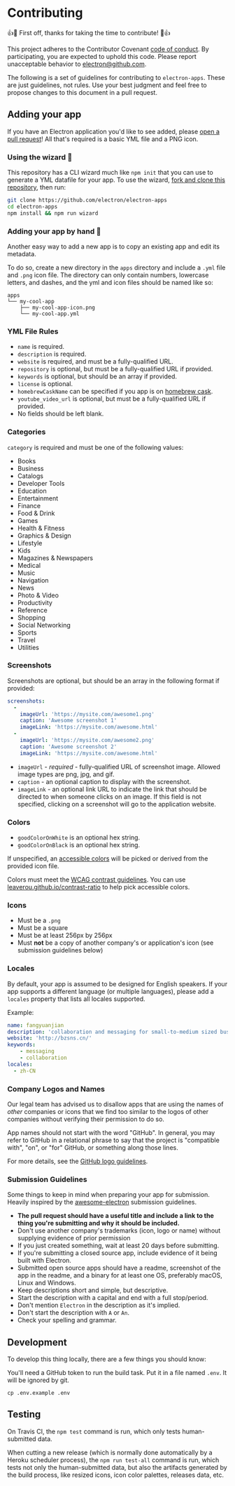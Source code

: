 # Contributing

:+1::tada: First off, thanks for taking the time to contribute! :tada::+1:

This project adheres to the Contributor Covenant [code of conduct](https://github.com/electron/electron/blob/master/CODE_OF_CONDUCT.md).
By participating, you are expected to uphold this code. Please report unacceptable
behavior to electron@github.com.

The following is a set of guidelines for contributing to `electron-apps`.
These are just guidelines, not rules. Use your best judgment and feel free to
propose changes to this document in a pull request.

## Adding your app

If you have an Electron application you'd like to see added, please
[open a pull request](https://help.github.com/articles/creating-a-pull-request/)!
All that's required is a basic YML file and a PNG icon.

### Using the wizard 🔮

This repository has a CLI wizard much like `npm init` that you can use to generate
a YML datafile for your app. To use the wizard,
[fork and clone this repository](https://help.github.com/articles/fork-a-repo/),
then run:

```sh
git clone https://github.com/electron/electron-apps
cd electron-apps
npm install && npm run wizard
```

### Adding your app by hand 💪

Another easy way to add a new app is to copy an existing app and edit its metadata.

To do so, create a new directory in the `apps` directory and include a `.yml`
file and `.png` icon file. The directory can only contain numbers,
lowercase letters, and dashes, and the yml and icon files should be named
like so:

```
apps
└── my-cool-app
    ├── my-cool-app-icon.png
    └── my-cool-app.yml
```

### YML File Rules 

- `name` is required.
- `description` is required.
- `website` is required, and must be a fully-qualified URL.
- `repository` is optional, but must be a fully-qualified URL if provided.
- `keywords` is optional, but should be an array if provided.
- `license` is optional.
- `homebrewCaskName` can be specified if you app is on [homebrew cask](https://caskroom.github.io).
- `youtube_video_url` is optional, but must be a fully-qualified URL if provided.
- No fields should be left blank.

### Categories

`category` is required and must be one of the following values:

* Books
* Business
* Catalogs
* Developer Tools
* Education
* Entertainment
* Finance
* Food & Drink
* Games
* Health & Fitness
* Graphics & Design
* Lifestyle
* Kids
* Magazines & Newspapers
* Medical
* Music
* Navigation
* News
* Photo & Video
* Productivity
* Reference
* Shopping
* Social Networking
* Sports
* Travel
* Utilities

### Screenshots

Screenshots are optional, but should be an array in the following format if provided:

```yml
screenshots:
  -
    imageUrl: 'https://mysite.com/awesome1.png'
    caption: 'Awesome screenshot 1'
    imageLink: 'https://mysite.com/awesome.html'
  -
    imageUrl: 'https://mysite.com/awesome2.png'
    caption: 'Awesome screenshot 2'
    imageLink: 'https://mysite.com/awesome.html'
```

* `imageUrl` - *required* - fully-qualified URL of screenshot image.  Allowed image types are png, jpg, and gif.
* `caption` - an optional caption to display with the screenshot.
* `imageLink` - an optional link URL to indicate the link that should be directed to when someone clicks on an image.  If this field is not specified, clicking on a screenshot will go to the application website.

### Colors

- `goodColorOnWhite` is an optional hex string. 
- `goodColorOnBlack` is an optional hex string.

If unspecified, an [accessible colors](https://github.com/zeke/pick-a-good-color) 
will be picked or derived from the provided icon file.

Colors must meet the 
[WCAG contrast guidelines](https://www.w3.org/TR/WCAG/#visual-audio-contrast).
You can use 
[leaverou.github.io/contrast-ratio](http://leaverou.github.io/contrast-ratio/) 
to help pick accessible colors.

### Icons

- Must be a `.png`
- Must be a square
- Must be at least 256px by 256px
- Must **not** be a copy of another company's or application's icon (see submission guidelines below)

### Locales

By default, your app is assumed to be designed for English speakers. If your
app supports a different language (or multiple languages), please add a
`locales` property that lists all locales supported.

Example:

```yml
name: fangyuanjian
description: 'collaboration and messaging for small-to-medium sized businesses.'
website: 'http://bzsns.cn/'
keywords:
    - messaging
    - collaboration
locales:
  - zh-CN
```

### Company Logos and Names

Our legal team has advised us to disallow apps that are using the names of _other_ companies or icons that we find too similar to the logos of other companies without verifying their permission to do so. 

App names should not start with the word "GitHub". In general, you may refer to GitHub in a relational phrase to say that the project is "compatible with", "on", or "for" GitHub, or something along those lines.

For more details, see the [GitHub logo guidelines](https://github.com/logos).

### Submission Guidelines

Some things to keep in mind when preparing your app for submission. Heavily inspired by the [awesome-electron](https://github.com/sindresorhus/awesome-electron) submission guidelines.

- **The pull request should have a useful title and include a link to the thing you're submitting and why it should be included.**
- Don't use another company's trademarks (icon, logo or name) without supplying evidence of prior permission
- If you just created something, wait at least 20 days before submitting.
- If you're submitting a closed source app, include evidence of it being built with Electron.
- Submitted open source apps should have a readme, screenshot of the app in the readme, and a binary for at least one OS, preferably macOS, Linux and Windows.
- Keep descriptions short and simple, but descriptive.
- Start the description with a capital and end with a full stop/period.
- Don't mention `Electron` in the description as it's implied.
- Don't start the description with `A` or `An`.
- Check your spelling and grammar.

## Development

To develop this thing locally, there are a few things you should know:

You'll need a GitHub token to run the build task. Put it in a file named
`.env`. It will be ignored by git.

```
cp .env.example .env
```

## Testing

On Travis CI, the `npm test` command is run, which only tests human-submitted
data.

When cutting a new release (which is normally done automatically by a Heroku
scheduler process), the `npm run test-all` command is run, which tests not
only the human-submitted data, but also the artifacts generated by the
build process, like resized icons, icon color palettes, releases data, etc.
